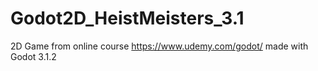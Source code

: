 # Godot2D_HeistMeisters_3.1
 2D Game from online course https://www.udemy.com/godot/ made with Godot 3.1.2
